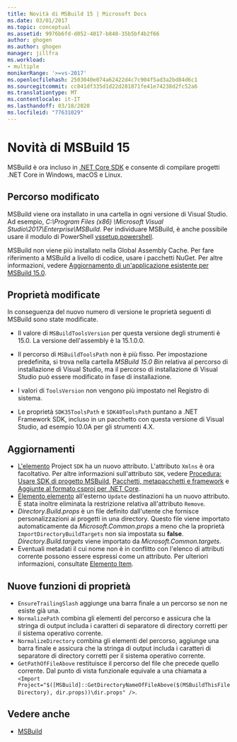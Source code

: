 ```yaml
---
title: Novità di MSBuild 15 | Microsoft Docs
ms.date: 03/01/2017
ms.topic: conceptual
ms.assetid: 9976b6fd-d052-4017-b848-35b5bf4b2f66
author: ghogen
ms.author: ghogen
manager: jillfra
ms.workload:
- multiple
monikerRange: '>=vs-2017'
ms.openlocfilehash: 2503040e074a62422d4c7c904f5ad3a2bd84d6c1
ms.sourcegitcommit: cc841df335d1d22d281871fe41e74238d2fc52a6
ms.translationtype: MT
ms.contentlocale: it-IT
ms.lasthandoff: 03/18/2020
ms.locfileid: "77631029"
---
```

# <a name="whats-new-in-msbuild-15"></a>Novità di MSBuild 15

MSBuild è ora incluso in [.NET Core SDK](https://www.microsoft.com/net/download/core) e consente di compilare progetti .NET Core in Windows, macOS e Linux.

## <a name="changed-path"></a>Percorso modificato

 MSBuild viene ora installato in una cartella in ogni versione di Visual Studio. Ad esempio, *C:\Program Files (x86) \Microsoft Visual Studio\2017\Enterprise\MSBuild*. Per individuare MSBuild, è anche possibile usare il modulo di PowerShell [vssetup.powershell](https://github.com/Microsoft/vssetup.powershell).

 MSBuild non viene più installato nella Global Assembly Cache. Per fare riferimento a MSBuild a livello di codice, usare i pacchetti NuGet. Per altre informazioni, vedere [Aggiornamento di un'applicazione esistente per MSBuild 15.0](../msbuild/updating-an-existing-application.md).

## <a name="changed-properties"></a>Proprietà modificate

 In conseguenza del nuovo numero di versione le proprietà seguenti di MSBuild sono state modificate.

- Il valore di `MSBuildToolsVersion` per questa versione degli strumenti è 15.0. La versione dell'assembly è la 15.1.0.0.

- Il percorso di `MSBuildToolsPath` non è più fisso. Per impostazione predefinita, si trova nella cartella *MSBuild 15.0 Bin* relativa al percorso di installazione di Visual Studio, ma il percorso di installazione di Visual Studio può essere modificato in fase di installazione.

- I valori di `ToolsVersion` non vengono più impostato nel Registro di sistema.

- Le proprietà `SDK35ToolsPath` e `SDK40ToolsPath` puntano a .NET Framework SDK, incluso in un pacchetto con questa versione di Visual Studio, ad esempio 10.0A per gli strumenti 4.X.

## <a name="updates"></a>Aggiornamenti

- [L'elemento](../msbuild/project-element-msbuild.md) Project `SDK` ha un nuovo attributo. L'attributo `Xmlns` è ora facoltativo. Per altre informazioni sull'attributo `SDK`, vedere [Procedura: Usare SDK di progetto MSBuild](../msbuild/how-to-use-project-sdk.md), [Pacchetti, metapacchetti e framework](/dotnet/core/packages) e [Aggiunte al formato csproj per .NET Core](/dotnet/core/tools/csproj).
- [Elemento elemento](../msbuild/item-element-msbuild.md) all'esterno `Update` destinazioni ha un nuovo attributo. È stata inoltre eliminata la restrizione relativa all'attributo `Remove`.
- *Directory.Build.props* è un file definito dall'utente che fornisce personalizzazioni ai progetti in una directory. Questo file viene importato automaticamente da *Microsoft.Common.props* a meno che la proprietà `ImportDirectoryBuildTargets` non sia impostata su **false**. *Directory.Build.targets* viene importato da *Microsoft.Common.targets*.
- Eventuali metadati il cui nome non è in conflitto con l'elenco di attributi corrente possono essere espressi come un attributo. Per ulteriori informazioni, consultate [Elemento Item](../msbuild/item-element-msbuild.md).

## <a name="new-property-functions"></a>Nuove funzioni di proprietà

- `EnsureTrailingSlash` aggiunge una barra finale a un percorso se non ne esiste già una.
- `NormalizePath` combina gli elementi del percorso e assicura che la stringa di output includa i caratteri di separatore di directory corretti per il sistema operativo corrente.
- `NormalizeDirectory` combina gli elementi del percorso, aggiunge una barra finale e assicura che la stringa di output includa i caratteri di separatore di directory corretti per il sistema operativo corrente.
- `GetPathOfFileAbove` restituisce il percorso del file che precede quello corrente. Dal punto di vista funzionale equivale a una chiamata a `<Import Project="$([MSBuild]::GetDirectoryNameOfFileAbove($(MSBuildThisFileDirectory), dir.props))\dir.props" />`.

## <a name="see-also"></a>Vedere anche

- [MSBuild](../msbuild/msbuild.md)
